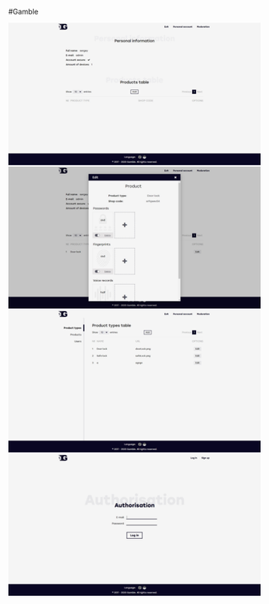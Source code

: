 #Gamble

![sc-1](public/img/screenshots/1.jpg)
![sc-1](public/img/screenshots/2.jpg)
![sc-1](public/img/screenshots/3.jpg)
![sc-1](public/img/screenshots/4.jpg)